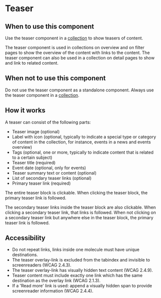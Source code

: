 # Teaser

## When to use this component

Use the teaser component in a <a href="{{path './collection.html'}}">collection</a> to show teasers of content.

The teaser component is used in collections on overview and on filter pages to show the overview of the content with links to the content. The teaser component can also be used in a collection on detail pages to show and link to related content.

## When not to use this component

Do not use the teaser component as a standalone component. Always use the teaser component in a <a href="{{path './collection.html'}}">collection</a>.

## How it works

A teaser can consist of the following parts:

* Teaser image (optional)
* Label with icon (optional, typically to indicate a special type or category of content in the collection, for instance, events in a news and events overview)
* Tags (optional, one or more, typically to indicate content that is related to a certain subject)
* Teaser title (required)
* Event date (optional, only for events)
* Teaser summary text or content (optional)
* List of secondary teaser links (optional)
* Primary teaser link (required)

The entire teaser block is clickable. When clicking the teaser block, the primary teaser link is followed.

The secondary teaser links inside the teaser block are also clickable. When clicking a secondary teaser link, that links is followed. When not clicking on a secondary teaser link but anywhere else in the teaser block, the primary teaser link is followed.

## Accessibility

* Do not repeat links, links inside one molecule must have unique destinations.
* The teaser overlay-link is excluded from the tabindex and invisible to
  screenreaders (WCAG 2.4.3).
* The teaser overlay-link has visually hidden text content (WCAG 2.4.9).
* Teaser content must include exactly one link which has the same destination as
  the overlay link (WCAG 2.1.3).
* If a 'Read more' link is used: append a visually hidden span to provide
  screenreader information (WCAG 2.4.4).
